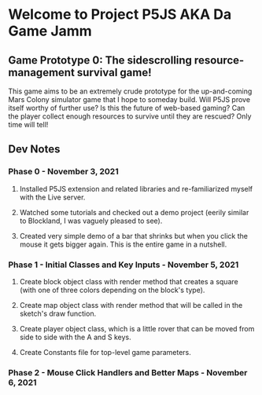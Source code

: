 # Welcome to Project P5JS AKA Da Game Jamm

## Game Prototype 0: The sidescrolling resource-management survival game!

This game aims to be an extremely crude prototype for the up-and-coming Mars Colony simulator game that I hope to someday build. Will P5JS prove itself worthy of further use? Is this the future of web-based gaming? Can the player collect enough resources to survive until they are rescued? Only time will tell!

## Dev Notes

### Phase 0 - November 3, 2021

1. Installed P5JS extension and related libraries and re-familiarized myself with the Live server.

2. Watched some tutorials and checked out a demo project (eerily similar to Blockland, I was vaguely pleased to see).

3. Created very simple demo of a bar that shrinks but when you click the mouse it gets bigger again. This is the entire game in a nutshell.

### Phase 1 - Initial Classes and Key Inputs - November 5, 2021

1. Create block object class with render method that creates a square (with one of three colors depending on the block's type).

2. Create map object class with render method that will be called in the sketch's draw function.

3. Create player object class, which is a little rover that can be moved from side to side with the A and S keys.

4. Create Constants file for top-level game parameters.

### Phase 2 - Mouse Click Handlers and Better Maps - November 6, 2021
